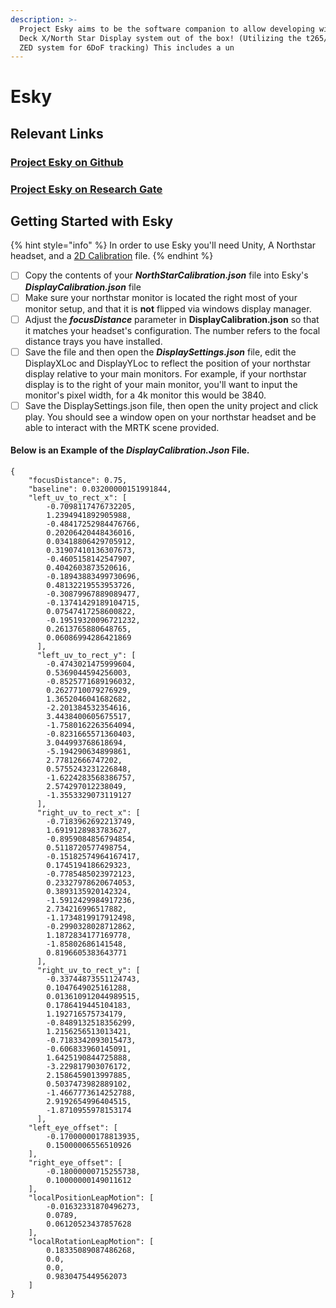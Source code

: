 ```yaml
---
description: >-
  Project Esky aims to be the software companion to allow developing with the
  Deck X/North Star Display system out of the box! (Utilizing the t265/1 or a
  ZED system for 6DoF tracking) This includes a un
---
```


# Esky

## Relevant Links

### [Project Esky on Github](https://github.com/HyperLethalVector/ProjectEsky-UnityIntegration)

### [Project Esky on Research Gate](https://www.researchgate.net/publication/344337571_Project_Esky_Enabling_High_Fidelity_Augmented_Reality_Content_on_an_Open_Source_Platform)

##  Getting Started with Esky

{% hint style="info" %}
In order to use Esky you'll need Unity, A Northstar headset, and a [2D Calibration](../calibration/2d-calibration.md) file. 
{% endhint %}

* [ ] Copy the contents of your _**NorthStarCalibration.json**_ file into Esky's _**DisplayCalibration.json**_ file
* [ ] Make sure your northstar monitor is located the right most of your monitor setup, and that it is **not** flipped via windows display manager. 
* [ ] Adjust the _**focusDistance**_ parameter in **DisplayCalibration.json** so that it matches your headset's configuration. The number refers to the focal distance trays you have installed. 
* [ ] Save the file and then open the _**DisplaySettings.json**_ file, edit the DisplayXLoc and DisplayYLoc to reflect the position of your northstar display relative to your main monitors. For example, if your northstar display is to the right of your main monitor, you'll want to input the monitor's pixel width, for a 4k monitor this would be 3840.
* [ ] Save the DisplaySettings.json file, then open the unity project and click play. You should see a window open on your northstar headset and be able to interact with the MRTK scene provided. 

#### Below is an Example of the _**DisplayCalibration.Json**_ File.

```text
{
    "focusDistance": 0.75,
    "baseline": 0.03200000151991844,
    "left_uv_to_rect_x": [
        -0.7098117476732205,
        1.2394941892905988,
        -0.48417252984476766,
        0.20206420448436016,
        0.03418806429705912,
        0.31907410136307673,
        -0.4605158142547907,
        0.4042603873520616,
        -0.18943883499730696,
        0.48132219553953726,
        -0.30879967889089477,
        -0.13741429189104715,
        0.07547417258600822,
        -0.19519320096721232,
        0.2613765880648765,
        0.06086994286421869
      ],
      "left_uv_to_rect_y": [
        -0.4743021475999604,
        0.5369044594256003,
        -0.8525771689196032,
        0.2627710079276929,
        1.3652046041682682,
        -2.201384532354616,
        3.4438400605675517,
        -1.7580162263564094,
        -0.8231665571360403,
        3.044993768618694,
        -5.194290634899861,
        2.77812666747202,
        0.5755243231226848,
        -1.6224283568386757,
        2.574297012238049,
        -1.3553329073119127
      ],
      "right_uv_to_rect_x": [
        -0.7183962692213749,
        1.6919128983783627,
        -0.8959084856794854,
        0.5118720577498754,
        -0.15182574964167417,
        0.1745194186629323,
        -0.7785485023972123,
        0.23327978620674053,
        0.3893135920142324,
        -1.5912429984917236,
        2.734216996517882,
        -1.1734819917912498,
        -0.2990328028712862,
        1.1872834177169778,
        -1.85802686141548,
        0.8196605383643771
      ],
      "right_uv_to_rect_y": [
        -0.33744873551124743,
        0.1047649025161288,
        0.013610912044989515,
        0.1786419445104183,
        1.192716575734179,
        -0.8489132518356299,
        1.2156256513013421,
        -0.7183342093015473,
        -0.606833960145091,
        1.6425190844725888,
        -3.229817903076172,
        2.1586459013997885,
        0.5037473982889102,
        -1.4667773614252788,
        2.9192654996404515,
        -1.8710955978153174
      ],
    "left_eye_offset": [
        -0.17000000178813935,
        0.15000006556510926
    ],
    "right_eye_offset": [
        -0.18000000715255738,
        0.10000000149011612
    ],
    "localPositionLeapMotion": [
        -0.01632331870496273,
        0.0789,
        0.06120523437857628
    ],
    "localRotationLeapMotion": [
        0.18335089087486268,
        0.0,
        0.0,
        0.9830475449562073
    ]
}
```



